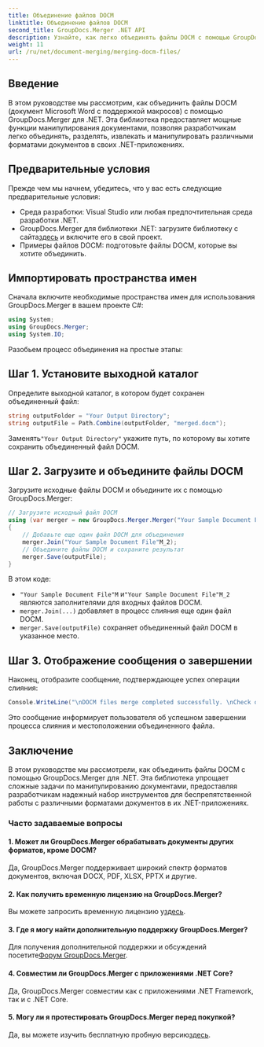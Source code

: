 ```yaml
---
title: Объединение файлов DOCM
linktitle: Объединение файлов DOCM
second_title: GroupDocs.Merger .NET API
description: Узнайте, как легко объединять файлы DOCM с помощью GroupDocs.Merger для .NET. Простое и эффективное манипулирование документами для приложений .NET.
weight: 11
url: /ru/net/document-merging/merging-docm-files/
---
```

## Введение
В этом руководстве мы рассмотрим, как объединить файлы DOCM (документ Microsoft Word с поддержкой макросов) с помощью GroupDocs.Merger для .NET. Эта библиотека предоставляет мощные функции манипулирования документами, позволяя разработчикам легко объединять, разделять, извлекать и манипулировать различными форматами документов в своих .NET-приложениях.
## Предварительные условия
Прежде чем мы начнем, убедитесь, что у вас есть следующие предварительные условия:
- Среда разработки: Visual Studio или любая предпочтительная среда разработки .NET.
-  GroupDocs.Merger для библиотеки .NET: загрузите библиотеку с сайта[здесь](https://releases.groupdocs.com/merger/net/) и включите его в свой проект.
- Примеры файлов DOCM: подготовьте файлы DOCM, которые вы хотите объединить.
  

## Импортировать пространства имен
Сначала включите необходимые пространства имен для использования GroupDocs.Merger в вашем проекте C#:
```csharp
using System; 
using GroupDocs.Merger;
using System.IO;
```

Разобьем процесс объединения на простые этапы:
## Шаг 1. Установите выходной каталог
Определите выходной каталог, в котором будет сохранен объединенный файл:
```csharp
string outputFolder = "Your Output Directory";
string outputFile = Path.Combine(outputFolder, "merged.docm");
```
 Заменять`"Your Output Directory"` укажите путь, по которому вы хотите сохранить объединенный файл DOCM.
## Шаг 2. Загрузите и объедините файлы DOCM
Загрузите исходные файлы DOCM и объедините их с помощью GroupDocs.Merger:
```csharp
// Загрузите исходный файл DOCM
using (var merger = new GroupDocs.Merger.Merger("Your Sample Document File"M))
{
    // Добавьте еще один файл DOCM для объединения
    merger.Join("Your Sample Document File"M_2);
    // Объедините файлы DOCM и сохраните результат
    merger.Save(outputFile);
}
```
В этом коде:
- `"Your Sample Document File"M` и`"Your Sample Document File"M_2` являются заполнителями для входных файлов DOCM.
- `merger.Join(...)` добавляет в процесс слияния еще один файл DOCM.
- `merger.Save(outputFile)` сохраняет объединенный файл DOCM в указанное место.
## Шаг 3. Отображение сообщения о завершении
Наконец, отобразите сообщение, подтверждающее успех операции слияния:
```csharp
Console.WriteLine("\nDOCM files merge completed successfully. \nCheck output in {0}", outputFolder);
```
Это сообщение информирует пользователя об успешном завершении процесса слияния и местоположении объединенного файла.

## Заключение
В этом руководстве мы рассмотрели, как объединить файлы DOCM с помощью GroupDocs.Merger для .NET. Эта библиотека упрощает сложные задачи по манипулированию документами, предоставляя разработчикам надежный набор инструментов для беспрепятственной работы с различными форматами документов в их .NET-приложениях.

### Часто задаваемые вопросы
#### 1. Может ли GroupDocs.Merger обрабатывать документы других форматов, кроме DOCM?
Да, GroupDocs.Merger поддерживает широкий спектр форматов документов, включая DOCX, PDF, XLSX, PPTX и другие.
#### 2. Как получить временную лицензию на GroupDocs.Merger?
 Вы можете запросить временную лицензию у[здесь](https://purchase.groupdocs.com/temporary-license/).
#### 3. Где я могу найти дополнительную поддержку GroupDocs.Merger?
 Для получения дополнительной поддержки и обсуждений посетите[Форум GroupDocs.Merger](https://forum.groupdocs.com/c/merger/32).
#### 4. Совместим ли GroupDocs.Merger с приложениями .NET Core?
Да, GroupDocs.Merger совместим как с приложениями .NET Framework, так и с .NET Core.
#### 5. Могу ли я протестировать GroupDocs.Merger перед покупкой?
 Да, вы можете изучить бесплатную пробную версию[здесь](https://releases.groupdocs.com/).
